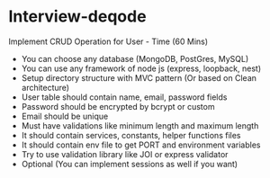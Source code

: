 # Interview-deqode

Implement CRUD Operation for User - Time (60 Mins)

- You can choose any database (MongoDB, PostGres, MySQL)
- You can use any framework of node js (express, loopback, nest)
- Setup directory structure with MVC pattern (Or based on Clean architecture)
- User table should contain name, email, password fields
- Password should be encrypted by bcrypt or custom
- Email should be unique
- Must have validations like minimum length and maximum length
- It should contain services, constants, helper functions files
- It should contain env file to get PORT and environment variables
- Try to use validation library like JOI or express validator
- Optional (You can implement sessions as well if you want)
